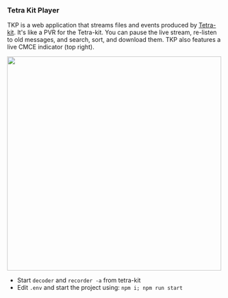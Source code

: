 ### Tetra Kit Player

TKP is a web application that streams files and events produced by [Tetra-kit](https://gitlab.com/larryth/tetra-kit/). 
It's like a PVR for the Tetra-kit. You can pause the live stream, re-listen to old messages, and search, sort, and download them.
TKP also features a live CMCE indicator (top right).

<img src="sscreen3.png" width="500">

- Start `decoder` and `recorder -a` from tetra-kit
- Edit `.env` and start the project using: `npm i; npm run start`
